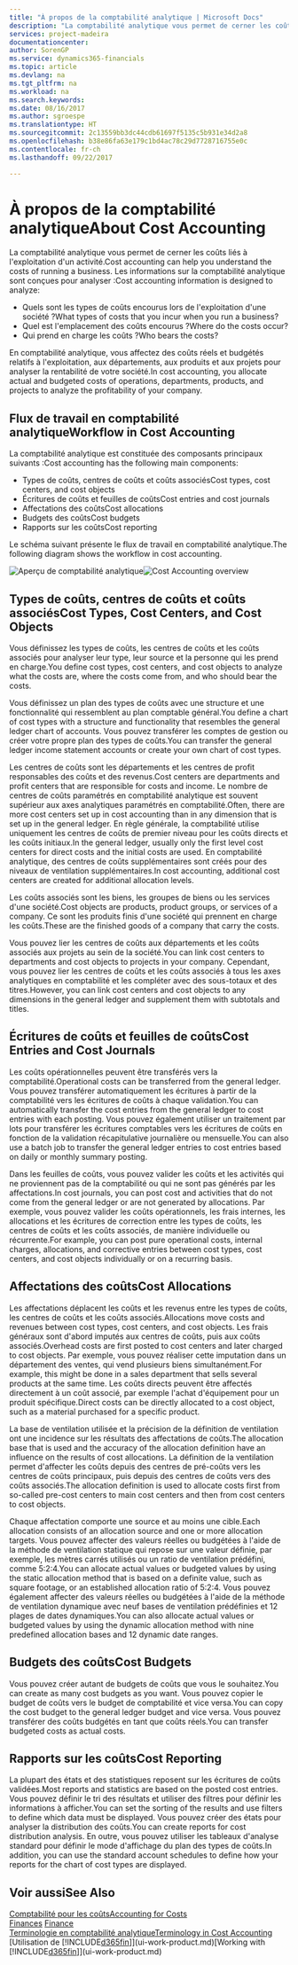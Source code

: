 ```yaml
---
title: "À propos de la comptabilité analytique | Microsoft Docs"
description: "La comptabilité analytique vous permet de cerner les coûts liés à l'exploitation d'un activié."
services: project-madeira
documentationcenter: 
author: SorenGP
ms.service: dynamics365-financials
ms.topic: article
ms.devlang: na
ms.tgt_pltfrm: na
ms.workload: na
ms.search.keywords: 
ms.date: 08/16/2017
ms.author: sgroespe
ms.translationtype: HT
ms.sourcegitcommit: 2c13559bb3dc44cdb61697f5135c5b931e34d2a8
ms.openlocfilehash: b38e86fa63e179c1bd4ac78c29d7728716755e0c
ms.contentlocale: fr-ch
ms.lasthandoff: 09/22/2017

---
```

# <a name="about-cost-accounting"></a><span data-ttu-id="8a8c8-103">À propos de la comptabilité analytique</span><span class="sxs-lookup"><span data-stu-id="8a8c8-103">About Cost Accounting</span></span>
<span data-ttu-id="8a8c8-104">La comptabilité analytique vous permet de cerner les coûts liés à l'exploitation d'un activité.</span><span class="sxs-lookup"><span data-stu-id="8a8c8-104">Cost accounting can help you understand the costs of running a business.</span></span> <span data-ttu-id="8a8c8-105">Les informations sur la comptabilité analytique sont conçues pour analyser :</span><span class="sxs-lookup"><span data-stu-id="8a8c8-105">Cost accounting information is designed to analyze:</span></span>  

-   <span data-ttu-id="8a8c8-106">Quels sont les types de coûts encourus lors de l'exploitation d'une société ?</span><span class="sxs-lookup"><span data-stu-id="8a8c8-106">What types of costs that you incur when you run a business?</span></span>  
-   <span data-ttu-id="8a8c8-107">Quel est l'emplacement des coûts encourus ?</span><span class="sxs-lookup"><span data-stu-id="8a8c8-107">Where do the costs occur?</span></span>  
-   <span data-ttu-id="8a8c8-108">Qui prend en charge les coûts ?</span><span class="sxs-lookup"><span data-stu-id="8a8c8-108">Who bears the costs?</span></span>  

<span data-ttu-id="8a8c8-109">En comptabilité analytique, vous affectez des coûts réels et budgétés relatifs à l'exploitation, aux départements, aux produits et aux projets pour analyser la rentabilité de votre société.</span><span class="sxs-lookup"><span data-stu-id="8a8c8-109">In cost accounting, you allocate actual and budgeted costs of operations, departments, products, and projects to analyze the profitability of your company.</span></span>  

## <a name="workflow-in-cost-accounting"></a><span data-ttu-id="8a8c8-110">Flux de travail en comptabilité analytique</span><span class="sxs-lookup"><span data-stu-id="8a8c8-110">Workflow in Cost Accounting</span></span>  
<span data-ttu-id="8a8c8-111">La comptabilité analytique est constituée des composants principaux suivants :</span><span class="sxs-lookup"><span data-stu-id="8a8c8-111">Cost accounting has the following main components:</span></span>  

-   <span data-ttu-id="8a8c8-112">Types de coûts, centres de coûts et coûts associés</span><span class="sxs-lookup"><span data-stu-id="8a8c8-112">Cost types, cost centers, and cost objects</span></span>  
-   <span data-ttu-id="8a8c8-113">Écritures de coûts et feuilles de coûts</span><span class="sxs-lookup"><span data-stu-id="8a8c8-113">Cost entries and cost journals</span></span>  
-   <span data-ttu-id="8a8c8-114">Affectations des coûts</span><span class="sxs-lookup"><span data-stu-id="8a8c8-114">Cost allocations</span></span>  
-   <span data-ttu-id="8a8c8-115">Budgets des coûts</span><span class="sxs-lookup"><span data-stu-id="8a8c8-115">Cost budgets</span></span>
-   <span data-ttu-id="8a8c8-116">Rapports sur les coûts</span><span class="sxs-lookup"><span data-stu-id="8a8c8-116">Cost reporting</span></span>  

<span data-ttu-id="8a8c8-117">Le schéma suivant présente le flux de travail en comptabilité analytique.</span><span class="sxs-lookup"><span data-stu-id="8a8c8-117">The following diagram shows the workflow in cost accounting.</span></span>  

<span data-ttu-id="8a8c8-118">![Aperçu de comptabilité analytique](media/costaccountingoverview.png "CostAccountingOverview")</span><span class="sxs-lookup"><span data-stu-id="8a8c8-118">![Cost Accounting overview](media/costaccountingoverview.png "CostAccountingOverview")</span></span>  

## <a name="cost-types-cost-centers-and-cost-objects"></a><span data-ttu-id="8a8c8-119">Types de coûts, centres de coûts et coûts associés</span><span class="sxs-lookup"><span data-stu-id="8a8c8-119">Cost Types, Cost Centers, and Cost Objects</span></span>  
<span data-ttu-id="8a8c8-120">Vous définissez les types de coûts, les centres de coûts et les coûts associés pour analyser leur type, leur source et la personne qui les prend en charge.</span><span class="sxs-lookup"><span data-stu-id="8a8c8-120">You define cost types, cost centers, and cost objects to analyze what the costs are, where the costs come from, and who should bear the costs.</span></span>  

<span data-ttu-id="8a8c8-121">Vous définissez un plan des types de coûts avec une structure et une fonctionnalité qui ressemblent au plan comptable général.</span><span class="sxs-lookup"><span data-stu-id="8a8c8-121">You define a chart of cost types with a structure and functionality that resembles the general ledger chart of accounts.</span></span> <span data-ttu-id="8a8c8-122">Vous pouvez transférer les comptes de gestion ou créer votre propre plan des types de coûts.</span><span class="sxs-lookup"><span data-stu-id="8a8c8-122">You can transfer the general ledger income statement accounts or create your own chart of cost types.</span></span>  

<span data-ttu-id="8a8c8-123">Les centres de coûts sont les départements et les centres de profit responsables des coûts et des revenus.</span><span class="sxs-lookup"><span data-stu-id="8a8c8-123">Cost centers are departments and profit centers that are responsible for costs and income.</span></span> <span data-ttu-id="8a8c8-124">Le nombre de centres de coûts paramétrés en comptabilité analytique est souvent supérieur aux axes analytiques paramétrés en comptabilité.</span><span class="sxs-lookup"><span data-stu-id="8a8c8-124">Often, there are more cost centers set up in cost accounting than in any dimension that is set up in the general ledger.</span></span> <span data-ttu-id="8a8c8-125">En règle générale, la comptabilité utilise uniquement les centres de coûts de premier niveau pour les coûts directs et les coûts initiaux.</span><span class="sxs-lookup"><span data-stu-id="8a8c8-125">In the general ledger, usually only the first level cost centers for direct costs and the initial costs are used.</span></span> <span data-ttu-id="8a8c8-126">En comptabilité analytique, des centres de coûts supplémentaires sont créés pour des niveaux de ventilation supplémentaires.</span><span class="sxs-lookup"><span data-stu-id="8a8c8-126">In cost accounting, additional cost centers are created for additional allocation levels.</span></span>  

<span data-ttu-id="8a8c8-127">Les coûts associés sont les biens, les groupes de biens ou les services d'une société.</span><span class="sxs-lookup"><span data-stu-id="8a8c8-127">Cost objects are products, product groups, or services of a company.</span></span> <span data-ttu-id="8a8c8-128">Ce sont les produits finis d'une société qui prennent en charge les coûts.</span><span class="sxs-lookup"><span data-stu-id="8a8c8-128">These are the finished goods of a company that carry the costs.</span></span>  

<span data-ttu-id="8a8c8-129">Vous pouvez lier les centres de coûts aux départements et les coûts associés aux projets au sein de la société.</span><span class="sxs-lookup"><span data-stu-id="8a8c8-129">You can link cost centers to departments and cost objects to projects in your company.</span></span> <span data-ttu-id="8a8c8-130">Cependant, vous pouvez lier les centres de coûts et les coûts associés à tous les axes analytiques en comptabilité et les compléter avec des sous-totaux et des titres.</span><span class="sxs-lookup"><span data-stu-id="8a8c8-130">However, you can link cost centers and cost objects to any dimensions in the general ledger and supplement them with subtotals and titles.</span></span>  

## <a name="cost-entries-and-cost-journals"></a><span data-ttu-id="8a8c8-131">Écritures de coûts et feuilles de coûts</span><span class="sxs-lookup"><span data-stu-id="8a8c8-131">Cost Entries and Cost Journals</span></span>  
<span data-ttu-id="8a8c8-132">Les coûts opérationnelles peuvent être transférés vers la comptabilité.</span><span class="sxs-lookup"><span data-stu-id="8a8c8-132">Operational costs can be transferred from the general ledger.</span></span> <span data-ttu-id="8a8c8-133">Vous pouvez transférer automatiquement les écritures à partir de la comptabilité vers les écritures de coûts à chaque validation.</span><span class="sxs-lookup"><span data-stu-id="8a8c8-133">You can automatically transfer the cost entries from the general ledger to cost entries with each posting.</span></span> <span data-ttu-id="8a8c8-134">Vous pouvez également utiliser un traitement par lots pour transférer les écritures comptables vers les écritures de coûts en fonction de la validation récapitulative journalière ou mensuelle.</span><span class="sxs-lookup"><span data-stu-id="8a8c8-134">You can also use a batch job to transfer the general ledger entries to cost entries based on daily or monthly summary posting.</span></span>  

<span data-ttu-id="8a8c8-135">Dans les feuilles de coûts, vous pouvez valider les coûts et les activités qui ne proviennent pas de la comptabilité ou qui ne sont pas générés par les affectations.</span><span class="sxs-lookup"><span data-stu-id="8a8c8-135">In cost journals, you can post cost and activities that do not come from the general ledger or are not generated by allocations.</span></span> <span data-ttu-id="8a8c8-136">Par exemple, vous pouvez valider les coûts opérationnels, les frais internes, les allocations et les écritures de correction entre les types de coûts, les centres de coûts et les coûts associés, de manière individuelle ou récurrente.</span><span class="sxs-lookup"><span data-stu-id="8a8c8-136">For example, you can post pure operational costs, internal charges, allocations, and corrective entries between cost types, cost centers, and cost objects individually or on a recurring basis.</span></span>  

## <a name="cost-allocations"></a><span data-ttu-id="8a8c8-137">Affectations des coûts</span><span class="sxs-lookup"><span data-stu-id="8a8c8-137">Cost Allocations</span></span>  
<span data-ttu-id="8a8c8-138">Les affectations déplacent les coûts et les revenus entre les types de coûts, les centres de coûts et les coûts associés.</span><span class="sxs-lookup"><span data-stu-id="8a8c8-138">Allocations move costs and revenues between cost types, cost centers, and cost objects.</span></span> <span data-ttu-id="8a8c8-139">Les frais généraux sont d'abord imputés aux centres de coûts, puis aux coûts associés.</span><span class="sxs-lookup"><span data-stu-id="8a8c8-139">Overhead costs are first posted to cost centers and later charged to cost objects.</span></span> <span data-ttu-id="8a8c8-140">Par exemple, vous pouvez réaliser cette imputation dans un département des ventes, qui vend plusieurs biens simultanément.</span><span class="sxs-lookup"><span data-stu-id="8a8c8-140">For example, this might be done in a sales department that sells several products at the same time.</span></span> <span data-ttu-id="8a8c8-141">Les coûts directs peuvent être affectés directement à un coût associé, par exemple l'achat d'équipement pour un produit spécifique.</span><span class="sxs-lookup"><span data-stu-id="8a8c8-141">Direct costs can be directly allocated to a cost object, such as a material purchased for a specific product.</span></span>  

<span data-ttu-id="8a8c8-142">La base de ventilation utilisée et la précision de la définition de ventilation ont une incidence sur les résultats des affectations de coûts.</span><span class="sxs-lookup"><span data-stu-id="8a8c8-142">The allocation base that is used and the accuracy of the allocation definition have an influence on the results of cost allocations.</span></span> <span data-ttu-id="8a8c8-143">La définition de la ventilation permet d'affecter les coûts depuis des centres de pré-coûts vers les centres de coûts principaux, puis depuis des centres de coûts vers des coûts associés.</span><span class="sxs-lookup"><span data-stu-id="8a8c8-143">The allocation definition is used to allocate costs first from so-called pre-cost centers to main cost centers and then from cost centers to cost objects.</span></span>  

<span data-ttu-id="8a8c8-144">Chaque affectation comporte une source et au moins une cible.</span><span class="sxs-lookup"><span data-stu-id="8a8c8-144">Each allocation consists of an allocation source and one or more allocation targets.</span></span> <span data-ttu-id="8a8c8-145">Vous pouvez affecter des valeurs réelles ou budgétées à l'aide de la méthode de ventilation statique qui repose sur une valeur définie, par exemple, les mètres carrés utilisés ou un ratio de ventilation prédéfini, comme 5:2:4.</span><span class="sxs-lookup"><span data-stu-id="8a8c8-145">You can allocate actual values or budgeted values by using the static allocation method that is based on a definite value, such as square footage, or an established allocation ratio of 5:2:4.</span></span> <span data-ttu-id="8a8c8-146">Vous pouvez également affecter des valeurs réelles ou budgétées à l'aide de la méthode de ventilation dynamique avec neuf bases de ventilation prédéfinies et 12 plages de dates dynamiques.</span><span class="sxs-lookup"><span data-stu-id="8a8c8-146">You can also allocate actual values or budgeted values by using the dynamic allocation method with nine predefined allocation bases and 12 dynamic date ranges.</span></span>  

## <a name="cost-budgets"></a><span data-ttu-id="8a8c8-147">Budgets des coûts</span><span class="sxs-lookup"><span data-stu-id="8a8c8-147">Cost Budgets</span></span>  
<span data-ttu-id="8a8c8-148">Vous pouvez créer autant de budgets de coûts que vous le souhaitez.</span><span class="sxs-lookup"><span data-stu-id="8a8c8-148">You can create as many cost budgets as you want.</span></span> <span data-ttu-id="8a8c8-149">Vous pouvez copier le budget de coûts vers le budget de comptabilité et vice versa.</span><span class="sxs-lookup"><span data-stu-id="8a8c8-149">You can copy the cost budget to the general ledger budget and vice versa.</span></span> <span data-ttu-id="8a8c8-150">Vous pouvez transférer des coûts budgétés en tant que coûts réels.</span><span class="sxs-lookup"><span data-stu-id="8a8c8-150">You can transfer budgeted costs as actual costs.</span></span>  

## <a name="cost-reporting"></a><span data-ttu-id="8a8c8-151">Rapports sur les coûts</span><span class="sxs-lookup"><span data-stu-id="8a8c8-151">Cost Reporting</span></span>  
<span data-ttu-id="8a8c8-152">La plupart des états et des statistiques reposent sur les écritures de coûts validées.</span><span class="sxs-lookup"><span data-stu-id="8a8c8-152">Most reports and statistics are based on the posted cost entries.</span></span> <span data-ttu-id="8a8c8-153">Vous pouvez définir le tri des résultats et utiliser des filtres pour définir les informations à afficher.</span><span class="sxs-lookup"><span data-stu-id="8a8c8-153">You can set the sorting of the results and use filters to define which data must be displayed.</span></span> <span data-ttu-id="8a8c8-154">Vous pouvez créer des états pour analyser la distribution des coûts.</span><span class="sxs-lookup"><span data-stu-id="8a8c8-154">You can create reports for cost distribution analysis.</span></span> <span data-ttu-id="8a8c8-155">En outre, vous pouvez utiliser les tableaux d'analyse standard pour définir le mode d'affichage du plan des types de coûts.</span><span class="sxs-lookup"><span data-stu-id="8a8c8-155">In addition, you can use the standard account schedules to define how your reports for the chart of cost types are displayed.</span></span>  

## <a name="see-also"></a><span data-ttu-id="8a8c8-156">Voir aussi</span><span class="sxs-lookup"><span data-stu-id="8a8c8-156">See Also</span></span>  
 [<span data-ttu-id="8a8c8-157">Comptabilité pour les coûts</span><span class="sxs-lookup"><span data-stu-id="8a8c8-157">Accounting for Costs</span></span>](finance-manage-cost-accounting.md)  
 <span data-ttu-id="8a8c8-158">[Finances](finance.md) </span><span class="sxs-lookup"><span data-stu-id="8a8c8-158">[Finance](finance.md) </span></span>  
 [<span data-ttu-id="8a8c8-159">Terminologie en comptabilité analytique</span><span class="sxs-lookup"><span data-stu-id="8a8c8-159">Terminology in Cost Accounting</span></span>](finance-terminology-in-cost-accounting.md)  
 <span data-ttu-id="8a8c8-160">[Utilisation de [!INCLUDE[d365fin](includes/d365fin_md.md)]](ui-work-product.md)</span><span class="sxs-lookup"><span data-stu-id="8a8c8-160">[Working with [!INCLUDE[d365fin](includes/d365fin_md.md)]](ui-work-product.md)</span></span>


